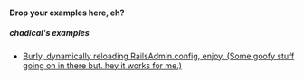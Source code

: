 #### Drop your examples here, eh?

##### chadical's examples

- [Burly, dynamically reloading RailsAdmin.config, enjoy. (Some goofy stuff going on in there but. hey it works for me.)](how-to-reloading-railsadmin-config-automatically.md)

